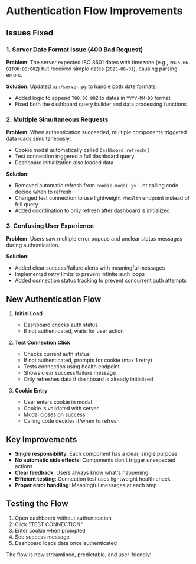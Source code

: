 # Authentication Flow Improvements

## Issues Fixed

### 1. Server Date Format Issue (400 Bad Request)
**Problem**: The server expected ISO 8601 dates with timezone (e.g., `2025-06-01T00:00:00Z`) but received simple dates (`2025-06-01`), causing parsing errors.

**Solution**: Updated `bin/server.py` to handle both date formats:
- Added logic to append `T00:00:00Z` to dates in `YYYY-MM-DD` format
- Fixed both the dashboard query builder and data processing functions

### 2. Multiple Simultaneous Requests
**Problem**: When authentication succeeded, multiple components triggered data loads simultaneously:
- Cookie modal automatically called `Dashboard.refresh()`
- Test connection triggered a full dashboard query
- Dashboard initialization also loaded data

**Solution**:
- Removed automatic refresh from `cookie-modal.js` - let calling code decide when to refresh
- Changed test connection to use lightweight `/health` endpoint instead of full query
- Added coordination to only refresh after dashboard is initialized

### 3. Confusing User Experience
**Problem**: Users saw multiple error popups and unclear status messages during authentication.

**Solution**:
- Added clear success/failure alerts with meaningful messages
- Implemented retry limits to prevent infinite auth loops
- Added connection status tracking to prevent concurrent auth attempts

## New Authentication Flow

1. **Initial Load**
   - Dashboard checks auth status
   - If not authenticated, waits for user action

2. **Test Connection Click**
   - Checks current auth status
   - If not authenticated, prompts for cookie (max 1 retry)
   - Tests connection using health endpoint
   - Shows clear success/failure message
   - Only refreshes data if dashboard is already initialized

3. **Cookie Entry**
   - User enters cookie in modal
   - Cookie is validated with server
   - Modal closes on success
   - Calling code decides if/when to refresh

## Key Improvements

- **Single responsibility**: Each component has a clear, single purpose
- **No automatic side effects**: Components don't trigger unexpected actions
- **Clear feedback**: Users always know what's happening
- **Efficient testing**: Connection test uses lightweight health check
- **Proper error handling**: Meaningful messages at each step

## Testing the Flow

1. Open dashboard without authentication
2. Click "TEST CONNECTION"
3. Enter cookie when prompted
4. See success message
5. Dashboard loads data once authenticated

The flow is now streamlined, predictable, and user-friendly!
